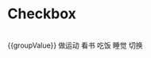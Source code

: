 # Checkbox

<br>

<div>
{{groupValue}}
  <ot-space direction="vertical">
    <ot-checkbox-group :value="groupValue"  @change="change">
      <ot-space>
        <ot-checkbox value="1">做运动</ot-checkbox>
        <ot-checkbox value="2">看书</ot-checkbox>
        <ot-checkbox value="3">吃饭</ot-checkbox>
        <ot-checkbox value="4">睡觉</ot-checkbox>
      </ot-space>
    </ot-checkbox-group>
    <ot-button type="success" @click="onClick">
      切换
    </ot-button>
  </ot-space>
</div>

<script setup>
  import { ref } from 'vue'

  const groupValue = ref([])
  const change = (e) => {
    groupValue.value = [...e.detail]
    console.log('groupValue change', e)
  }

  const onClick = () => {
    groupValue.value = ['2']
  }
</script>

